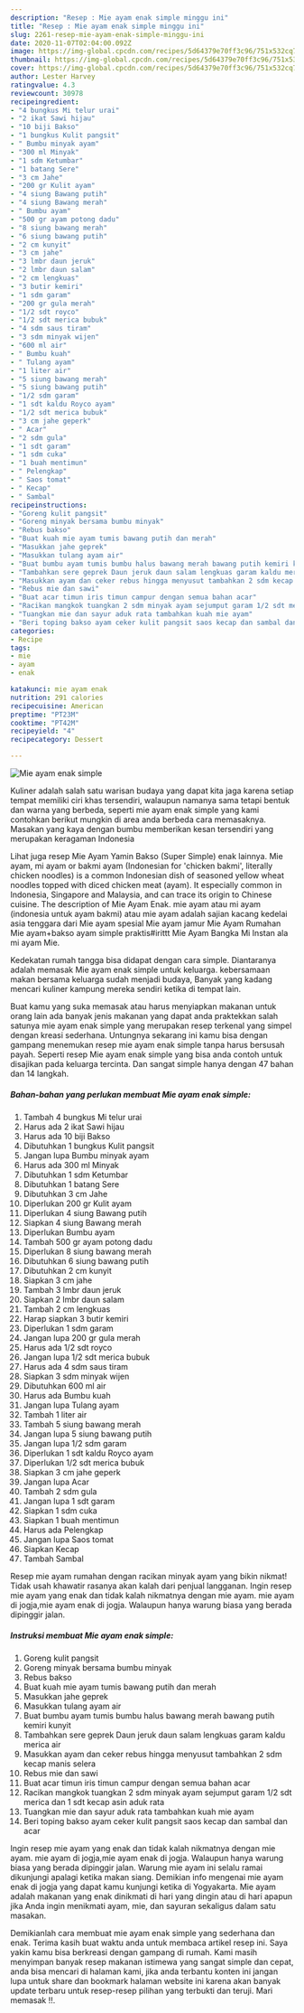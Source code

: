 ```yaml
---
description: "Resep : Mie ayam enak simple minggu ini"
title: "Resep : Mie ayam enak simple minggu ini"
slug: 2261-resep-mie-ayam-enak-simple-minggu-ini
date: 2020-11-07T02:04:00.092Z
image: https://img-global.cpcdn.com/recipes/5d64379e70ff3c96/751x532cq70/mie-ayam-enak-simple-foto-resep-utama.jpg
thumbnail: https://img-global.cpcdn.com/recipes/5d64379e70ff3c96/751x532cq70/mie-ayam-enak-simple-foto-resep-utama.jpg
cover: https://img-global.cpcdn.com/recipes/5d64379e70ff3c96/751x532cq70/mie-ayam-enak-simple-foto-resep-utama.jpg
author: Lester Harvey
ratingvalue: 4.3
reviewcount: 30978
recipeingredient:
- "4 bungkus Mi telur urai"
- "2 ikat Sawi hijau"
- "10 biji Bakso"
- "1 bungkus Kulit pangsit"
- " Bumbu minyak ayam"
- "300 ml Minyak"
- "1 sdm Ketumbar"
- "1 batang Sere"
- "3 cm Jahe"
- "200 gr Kulit ayam"
- "4 siung Bawang putih"
- "4 siung Bawang merah"
- " Bumbu ayam"
- "500 gr ayam potong dadu"
- "8 siung bawang merah"
- "6 siung bawang putih"
- "2 cm kunyit"
- "3 cm jahe"
- "3 lmbr daun jeruk"
- "2 lmbr daun salam"
- "2 cm lengkuas"
- "3 butir kemiri"
- "1 sdm garam"
- "200 gr gula merah"
- "1/2 sdt royco"
- "1/2 sdt merica bubuk"
- "4 sdm saus tiram"
- "3 sdm minyak wijen"
- "600 ml air"
- " Bumbu kuah"
- " Tulang ayam"
- "1 liter air"
- "5 siung bawang merah"
- "5 siung bawang putih"
- "1/2 sdm garam"
- "1 sdt kaldu Royco ayam"
- "1/2 sdt merica bubuk"
- "3 cm jahe geperk"
- " Acar"
- "2 sdm gula"
- "1 sdt garam"
- "1 sdm cuka"
- "1 buah mentimun"
- " Pelengkap"
- " Saos tomat"
- " Kecap"
- " Sambal"
recipeinstructions:
- "Goreng kulit pangsit"
- "Goreng minyak bersama bumbu minyak"
- "Rebus bakso"
- "Buat kuah mie ayam tumis bawang putih dan merah"
- "Masukkan jahe geprek"
- "Masukkan tulang ayam air"
- "Buat bumbu ayam tumis bumbu halus bawang merah bawang putih kemiri kunyit"
- "Tambahkan sere geprek Daun jeruk daun salam lengkuas garam kaldu merica air"
- "Masukkan ayam dan ceker rebus hingga menyusut tambahkan 2 sdm kecap manis selera"
- "Rebus mie dan sawi"
- "Buat acar timun iris timun campur dengan semua bahan acar"
- "Racikan mangkok tuangkan 2 sdm minyak ayam sejumput garam 1/2 sdt merica dan 1 sdt kecap asin aduk rata"
- "Tuangkan mie dan sayur aduk rata tambahkan kuah mie ayam"
- "Beri toping bakso ayam ceker kulit pangsit saos kecap dan sambal dan acar"
categories:
- Recipe
tags:
- mie
- ayam
- enak

katakunci: mie ayam enak 
nutrition: 291 calories
recipecuisine: American
preptime: "PT23M"
cooktime: "PT42M"
recipeyield: "4"
recipecategory: Dessert

---
```



![Mie ayam enak simple](https://img-global.cpcdn.com/recipes/5d64379e70ff3c96/751x532cq70/mie-ayam-enak-simple-foto-resep-utama.jpg)

Kuliner adalah salah satu warisan budaya yang dapat kita jaga karena setiap tempat memiliki ciri khas tersendiri, walaupun namanya sama tetapi bentuk dan warna yang berbeda, seperti mie ayam enak simple yang kami contohkan berikut mungkin di area anda berbeda cara memasaknya. Masakan yang kaya dengan bumbu memberikan kesan tersendiri yang merupakan keragaman Indonesia

Lihat juga resep Mie Ayam Yamin Bakso (Super Simple) enak lainnya. Mie ayam, mi ayam or bakmi ayam (Indonesian for &#39;chicken bakmi&#39;, literally chicken noodles) is a common Indonesian dish of seasoned yellow wheat noodles topped with diced chicken meat (ayam). It especially common in Indonesia, Singapore and Malaysia, and can trace its origin to Chinese cuisine. The description of Mie Ayam Enak. mie ayam atau mi ayam (indonesia untuk ayam bakmi) atau mie ayam adalah sajian kacang kedelai asia tenggara dari Mie ayam spesial Mie ayam jamur Mie Ayam Rumahan Mie ayam+bakso ayam simple praktis#irittt Mie Ayam Bangka Mi Instan ala mi ayam Mie.

Kedekatan rumah tangga bisa didapat dengan cara simple. Diantaranya adalah memasak Mie ayam enak simple untuk keluarga. kebersamaan makan bersama keluarga sudah menjadi budaya, Banyak yang kadang mencari kuliner kampung mereka sendiri ketika di tempat lain.

Buat kamu yang suka memasak atau harus menyiapkan makanan untuk orang lain ada banyak jenis makanan yang dapat anda praktekkan salah satunya mie ayam enak simple yang merupakan resep terkenal yang simpel dengan kreasi sederhana. Untungnya sekarang ini kamu bisa dengan gampang menemukan resep mie ayam enak simple tanpa harus bersusah payah.
Seperti resep Mie ayam enak simple yang bisa anda contoh untuk disajikan pada keluarga tercinta. Dan sangat simple hanya dengan 47 bahan dan 14 langkah.


<!--inarticleads1-->

##### Bahan-bahan yang perlukan membuat Mie ayam enak simple:

1. Tambah 4 bungkus Mi telur urai
1. Harus ada 2 ikat Sawi hijau
1. Harus ada 10 biji Bakso
1. Dibutuhkan 1 bungkus Kulit pangsit
1. Jangan lupa  Bumbu minyak ayam
1. Harus ada 300 ml Minyak
1. Dibutuhkan 1 sdm Ketumbar
1. Dibutuhkan 1 batang Sere
1. Dibutuhkan 3 cm Jahe
1. Diperlukan 200 gr Kulit ayam
1. Diperlukan 4 siung Bawang putih
1. Siapkan 4 siung Bawang merah
1. Diperlukan  Bumbu ayam
1. Tambah 500 gr ayam potong dadu
1. Diperlukan 8 siung bawang merah
1. Dibutuhkan 6 siung bawang putih
1. Dibutuhkan 2 cm kunyit
1. Siapkan 3 cm jahe
1. Tambah 3 lmbr daun jeruk
1. Siapkan 2 lmbr daun salam
1. Tambah 2 cm lengkuas
1. Harap siapkan 3 butir kemiri
1. Diperlukan 1 sdm garam
1. Jangan lupa 200 gr gula merah
1. Harus ada 1/2 sdt royco
1. Jangan lupa 1/2 sdt merica bubuk
1. Harus ada 4 sdm saus tiram
1. Siapkan 3 sdm minyak wijen
1. Dibutuhkan 600 ml air
1. Harus ada  Bumbu kuah
1. Jangan lupa  Tulang ayam
1. Tambah 1 liter air
1. Tambah 5 siung bawang merah
1. Jangan lupa 5 siung bawang putih
1. Jangan lupa 1/2 sdm garam
1. Diperlukan 1 sdt kaldu Royco ayam
1. Diperlukan 1/2 sdt merica bubuk
1. Siapkan 3 cm jahe geperk
1. Jangan lupa  Acar
1. Tambah 2 sdm gula
1. Jangan lupa 1 sdt garam
1. Siapkan 1 sdm cuka
1. Siapkan 1 buah mentimun
1. Harus ada  Pelengkap
1. Jangan lupa  Saos tomat
1. Siapkan  Kecap
1. Tambah  Sambal


Resep mie ayam rumahan dengan racikan minyak ayam yang bikin nikmat! Tidak usah khawatir rasanya akan kalah dari penjual langganan. Ingin resep mie ayam yang enak dan tidak kalah nikmatnya dengan mie ayam. mie ayam di jogja,mie ayam enak di jogja. Walaupun hanya warung biasa yang berada dipinggir jalan. 

<!--inarticleads2-->

##### Instruksi membuat  Mie ayam enak simple:

1. Goreng kulit pangsit
1. Goreng minyak bersama bumbu minyak
1. Rebus bakso
1. Buat kuah mie ayam tumis bawang putih dan merah
1. Masukkan jahe geprek
1. Masukkan tulang ayam air
1. Buat bumbu ayam tumis bumbu halus bawang merah bawang putih kemiri kunyit
1. Tambahkan sere geprek Daun jeruk daun salam lengkuas garam kaldu merica air
1. Masukkan ayam dan ceker rebus hingga menyusut tambahkan 2 sdm kecap manis selera
1. Rebus mie dan sawi
1. Buat acar timun iris timun campur dengan semua bahan acar
1. Racikan mangkok tuangkan 2 sdm minyak ayam sejumput garam 1/2 sdt merica dan 1 sdt kecap asin aduk rata
1. Tuangkan mie dan sayur aduk rata tambahkan kuah mie ayam
1. Beri toping bakso ayam ceker kulit pangsit saos kecap dan sambal dan acar


Ingin resep mie ayam yang enak dan tidak kalah nikmatnya dengan mie ayam. mie ayam di jogja,mie ayam enak di jogja. Walaupun hanya warung biasa yang berada dipinggir jalan. Warung mie ayam ini selalu ramai dikunjungi apalagi ketika makan siang. Demikian info mengenai mie ayam enak di jogja yang dapat kamu kunjungi ketika di Yogyakarta. Mie ayam adalah makanan yang enak dinikmati di hari yang dingin atau di hari apapun jika Anda ingin menikmati ayam, mie, dan sayuran sekaligus dalam satu masakan. 

Demikianlah cara membuat mie ayam enak simple yang sederhana dan enak. Terima kasih buat waktu anda untuk membaca artikel resep ini. Saya yakin kamu bisa berkreasi dengan gampang di rumah. Kami masih menyimpan banyak resep makanan istimewa yang sangat simple dan cepat, anda bisa mencari di halaman kami, jika anda terbantu konten ini jangan lupa untuk share dan bookmark halaman website ini karena akan banyak update terbaru untuk resep-resep pilihan yang terbukti dan teruji. Mari memasak !!. 
